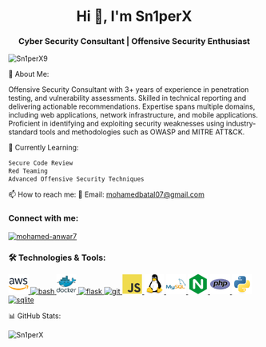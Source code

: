 <h1 align="center">Hi 👋, I'm Sn1perX</h1> <h3 align="center">Cyber Security Consultant | Offensive Security Enthusiast</h3> <p align="left"> <img src="https://komarev.com/ghpvc/?username=sn1perx9&label=Profile%20views&color=0e75b6&style=flat" alt="Sn1perX9" /> </p>

🔹 About Me:

Offensive Security Consultant with 3+ years of experience in penetration testing, and vulnerability assessments. Skilled in technical reporting and delivering actionable recommendations. Expertise spans multiple domains, including web applications, network infrastructure, and mobile applications. Proficient in identifying and exploiting security weaknesses using industry-standard tools and methodologies such as OWASP and MITRE ATT&CK.

🔹 Currently Learning:

    Secure Code Review
    Red Teaming
    Advanced Offensive Security Techniques

📫 How to reach me:
📧 Email: mohamedbatal07@gmail.com
<h3 align="left">Connect with me:</h3><a href="https://linkedin.com/in/mohamed-anwar7" target="blank"><img align="center" src="https://raw.githubusercontent.com/rahuldkjain/github-profile-readme-generator/master/src/images/icons/Social/linked-in-alt.svg" alt="mohamed-anwar7" height="30" width="40" /></a> </p> <h3 align="left">🛠️ Technologies & Tools:</h3> <p align="left"> <a href="https://aws.amazon.com" target="_blank" rel="noreferrer"> <img src="https://raw.githubusercontent.com/devicons/devicon/master/icons/amazonwebservices/amazonwebservices-original-wordmark.svg" alt="aws" width="40" height="40"/> </a> <a href="https://www.gnu.org/software/bash/" target="_blank" rel="noreferrer"> <img src="https://www.vectorlogo.zone/logos/gnu_bash/gnu_bash-icon.svg" alt="bash" width="40" height="40"/> </a> <a href="https://www.docker.com/" target="_blank" rel="noreferrer"> <img src="https://raw.githubusercontent.com/devicons/devicon/master/icons/docker/docker-original-wordmark.svg" alt="docker" width="40" height="40"/> </a> <a href="https://flask.palletsprojects.com/" target="_blank" rel="noreferrer"> <img src="https://www.vectorlogo.zone/logos/pocoo_flask/pocoo_flask-icon.svg" alt="flask" width="40" height="40"/> </a> <a href="https://git-scm.com/" target="_blank" rel="noreferrer"> <img src="https://www.vectorlogo.zone/logos/git-scm/git-scm-icon.svg" alt="git" width="40" height="40"/> </a> <a href="https://developer.mozilla.org/en-US/docs/Web/JavaScript" target="_blank" rel="noreferrer"> <img src="https://raw.githubusercontent.com/devicons/devicon/master/icons/javascript/javascript-original.svg" alt="javascript" width="40" height="40"/> </a> <a href="https://www.linux.org/" target="_blank" rel="noreferrer"> <img src="https://raw.githubusercontent.com/devicons/devicon/master/icons/linux/linux-original.svg" alt="linux" width="40" height="40"/> </a> <a href="https://www.mysql.com/" target="_blank" rel="noreferrer"> <img src="https://raw.githubusercontent.com/devicons/devicon/master/icons/mysql/mysql-original-wordmark.svg" alt="mysql" width="40" height="40"/> </a> <a href="https://www.nginx.com" target="_blank" rel="noreferrer"> <img src="https://raw.githubusercontent.com/devicons/devicon/master/icons/nginx/nginx-original.svg" alt="nginx" width="40" height="40"/> </a> <a href="https://www.php.net" target="_blank" rel="noreferrer"> <img src="https://raw.githubusercontent.com/devicons/devicon/master/icons/php/php-original.svg" alt="php" width="40" height="40"/> </a> <a href="https://www.python.org" target="_blank" rel="noreferrer"> <img src="https://raw.githubusercontent.com/devicons/devicon/master/icons/python/python-original.svg" alt="python" width="40" height="40"/> </a> <a href="https://www.sqlite.org/" target="_blank" rel="noreferrer"> <img src="https://www.vectorlogo.zone/logos/sqlite/sqlite-icon.svg" alt="sqlite" width="40" height="40"/> </a> </p>

📊 GitHub Stats:
<p><img align="center" src="https://github-readme-stats.vercel.app/api/top-langs?username=sn1perx9&show_icons=true&locale=en&layout=compact" alt="Sn1perX" /></p>

